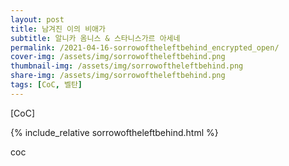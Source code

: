 ```yaml
---
layout: post
title: 남겨진 이의 비애가
subtitle: 알니카 옴니스 & 스타니스가르 아세네
permalink: /2021-04-16-sorrowoftheleftbehind_encrypted_open/
cover-img: /assets/img/sorrowoftheleftbehind.png
thumbnail-img: /assets/img/sorrowoftheleftbehind.png
share-img: /assets/img/sorrowoftheleftbehind.png
tags: [CoC, 벨탄]
---
```



[CoC]


{% include_relative sorrowoftheleftbehind.html %}

<body>
    <p style="width:100px;height:680px">coc</p>
</body>
